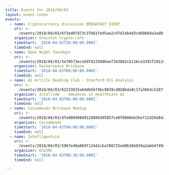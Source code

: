 ```yaml
---
title: Events for 2018/04/03
layout: event-index
events:
  - name: Cryptocurrency discussion BREAKFAST EVENT
    uri: >-
      /events/2018/04/03/6f3ed07d73c37b61fed5ae2c97d14b4d3cd60b04a3ad8f4e0e7ac8a1e6aef2b4
    organizer: Ormiston Crypto-Café
    timeStart: '2018-04-02T20:00:00.000Z'
    timeEnd: null
  - name: Open Night Tuesdays
    uri: >-
      /events/2018/04/03/5e78573eca59fd2350d8aef343862cb116ce3392f2912df4164e45fe67297a1b
    organizer: Hackerspace Brisbane
    timeStart: '2018-04-03T08:00:00.000Z'
    timeEnd: null
  - name: AI Article Reading Club - Stanford ECG Analysis
    uri: >-
      /events/2018/04/03/62233815ab4db5bf4bc9839cd028bda8c17a38b4c5287f9367510dbca0bd009e
    organizer: IntelliHQ  - Advances in Healthcare AI
    timeStart: '2018-04-03T06:00:00.000Z'
    timeEnd: null
  - name: CocoaHeads Brisbane Meetup
    uri: >-
      /events/2018/04/03/dfa909408d9128898305857ce0f0600eb3bef12d29a8420cd03a6620f6717458
    organizer: CocoaHeads
    timeStart: '2018-04-03T08:00:00.000Z'
    timeEnd: null
  - name: Intelligentsia
    uri: >-
      /events/2018/04/03/5967e48a069f12442cba788725ed0b36b039a2abb4f49c4b311d751219fc0e5d
    organizer: GCAIML
    timeStart: '2018-04-03T08:30:00.000Z'
    timeEnd: null

---
```

